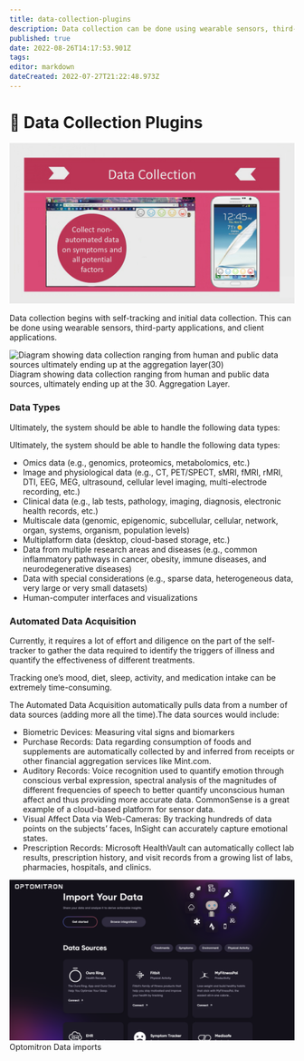 ```yaml
---
title: data-collection-plugins
description: Data collection can be done using wearable sensors, third-party applications, and client applications.
published: true
date: 2022-08-26T14:17:53.901Z
tags: 
editor: markdown
dateCreated: 2022-07-27T21:22:48.973Z
---
```


# 📲 Data Collection Plugins

![](/assets/data-collection-plugins.PNG)

Data collection begins with self-tracking and initial data collection. This can be done using wearable sensors, third-party applications, and client applications.

![Diagram showing data collection ranging from human and public data
sources ultimately ending up at the aggregation layer(30)](/assets/data-collection-flow-chart.png)
Diagram showing data collection ranging from human and public data sources, ultimately ending up at the 30. Aggregation Layer.

### Data Types

Ultimately, the system should be able to handle the following data types:

Ultimately, the system should be able to handle the following data types:
- Omics data (e.g., genomics, proteomics, metabolomics, etc.)
- Image and physiological data (e.g., CT, PET/SPECT, sMRI, fMRI, rMRI, DTI, EEG, MEG, ultrasound, cellular level imaging, multi-electrode recording, etc.)
- Clinical data (e.g., lab tests, pathology, imaging, diagnosis, electronic health records, etc.)
- Multiscale data (genomic, epigenomic, subcellular, cellular, network, organ, systems, organism, population levels)
- Multiplatform data (desktop, cloud-based storage, etc.)
- Data from multiple research areas and diseases (e.g., common inflammatory pathways in cancer, obesity, immune diseases, and neurodegenerative diseases)
- Data with special considerations (e.g., sparse data, heterogeneous data, very large or very small datasets)
- Human-computer interfaces and visualizations

### Automated Data Acquisition

Currently, it requires a lot of effort and diligence on the part of the self-tracker to gather the data required to identify the triggers of illness and quantify the effectiveness of different treatments. 

Tracking one’s mood, diet, sleep, activity, and medication intake can be extremely time-consuming. 

The Automated Data Acquisition automatically pulls data from a number of data sources (adding more all the time).The data sources would include:

- Biometric Devices: Measuring vital signs and biomarkers
- Purchase Records: Data regarding consumption of foods and supplements are automatically collected by and inferred from receipts or other financial aggregation services like Mint.com.
- Auditory Records: Voice recognition used to quantify emotion through conscious verbal expression, spectral analysis of the magnitudes of different frequencies of speech to better quantify unconscious human affect and thus providing more accurate data. CommonSense is a great example of a cloud-based platform for sensor data.
- Visual Affect Data via Web-Cameras: By tracking hundreds of data points on the subjects’ faces, InSight can accurately capture emotional states.
- Prescription Records: Microsoft HealthVault can automatically collect lab results, prescription history, and visit records from a growing list of labs, pharmacies, hospitals, and clinics.

![spaces_alpb7mdybf0ce3vsyslf_uploads_git-blob-edb4adfe424234ff8866fd666bff043fd04c4d5a_integrations-screenshot.png](/spaces_alpb7mdybf0ce3vsyslf_uploads_git-blob-edb4adfe424234ff8866fd666bff043fd04c4d5a_integrations-screenshot.png)
Optomitron Data imports

